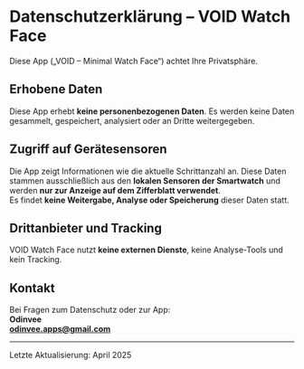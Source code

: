 # Datenschutzerklärung – VOID Watch Face

Diese App („VOID – Minimal Watch Face“) achtet Ihre Privatsphäre.

## Erhobene Daten
Diese App erhebt **keine personenbezogenen Daten**. Es werden keine Daten gesammelt, gespeichert, analysiert oder an Dritte weitergegeben.

## Zugriff auf Gerätesensoren
Die App zeigt Informationen wie die aktuelle Schrittanzahl an. Diese Daten stammen ausschließlich aus den **lokalen Sensoren der Smartwatch** und werden **nur zur Anzeige auf dem Zifferblatt verwendet**.  
Es findet **keine Weitergabe, Analyse oder Speicherung** dieser Daten statt.

## Drittanbieter und Tracking
VOID Watch Face nutzt **keine externen Dienste**, keine Analyse-Tools und kein Tracking.

## Kontakt
Bei Fragen zum Datenschutz oder zur App:  
**Odinvee**  
**odinvee.apps@gmail.com**

---

Letzte Aktualisierung: April 2025
